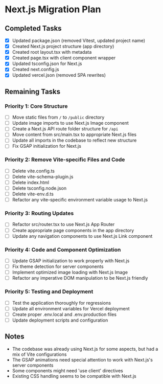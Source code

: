 # Next.js Migration Plan

## Completed Tasks
- [x] Updated package.json (removed Vitest, updated project name)
- [x] Created Next.js project structure (app directory)
- [x] Created root layout.tsx with metadata 
- [x] Created page.tsx with client component wrapper
- [x] Updated tsconfig.json for Next.js
- [x] Created next.config.js
- [x] Updated vercel.json (removed SPA rewrites)

## Remaining Tasks

### Priority 1: Core Structure
- [ ] Move static files from `/` to `/public` directory
- [ ] Update image imports to use Next.js Image component
- [ ] Create a Next.js API route folder structure for `/api`
- [ ] Move content from src/main.tsx to appropriate Next.js files
- [ ] Update all imports in the codebase to reflect new structure
- [ ] Fix GSAP initialization for Next.js

### Priority 2: Remove Vite-specific Files and Code
- [ ] Delete vite.config.ts
- [ ] Delete vite-schema-plugin.js
- [ ] Delete index.html
- [ ] Delete tsconfig.node.json
- [ ] Delete vite-env.d.ts
- [ ] Refactor any vite-specific environment variable usage to Next.js

### Priority 3: Routing Updates
- [ ] Refactor src/router.tsx to use Next.js App Router
- [ ] Create appropriate page components in the app directory
- [ ] Update any navigation components to use Next.js Link component

### Priority 4: Code and Component Optimization
- [ ] Update GSAP initialization to work properly with Next.js
- [ ] Fix theme detection for server components
- [ ] Implement optimized image loading with Next.js Image
- [ ] Refactor any imperative DOM manipulation to be Next.js friendly

### Priority 5: Testing and Deployment
- [ ] Test the application thoroughly for regressions
- [ ] Update all environment variables for Vercel deployment
- [ ] Create proper .env.local and .env.production files
- [ ] Update deployment scripts and configuration

## Notes
- The codebase was already using Next.js for some aspects, but had a mix of Vite configurations
- The GSAP animations need special attention to work with Next.js's server components
- Some components might need 'use client' directives
- Existing CSS handling seems to be compatible with Next.js 